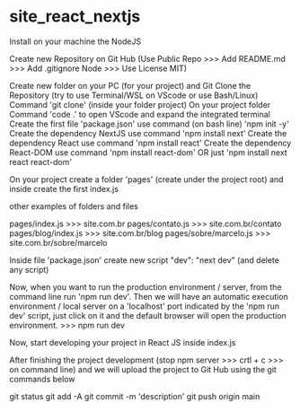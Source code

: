 # site_react_nextjs

Install on your machine the NodeJS

Create new Repository on Git Hub (Use Public Repo >>> Add README.md >>> Add .gitignore Node >>> Use License MIT)

Create new folder on your PC (for your project) and Git Clone the Repository (try to use Terminal/WSL on VScode or use Bash/Linux)
Command 'git clone' (inside your folder project)
On your project folder Command 'code .' to open VScode and expand the integrated terminal
Create the first file 'package.json' use command (on bash line) 'npm init -y'
Create the dependency NextJS use command 'npm install next'
Create the dependency React use command 'npm install react'
Create the dependency React-DOM use command 'npm install react-dom'
OR just 'npm install next react react-dom'

On your project create a folder 'pages' (create under the project root) and inside create the first index.js

other examples of folders and files

pages/index.js >>> site.com.br
pages/contato.js >>> site.com.br/contato
pages/blog/index.js >>> site.com.br/blog
pages/sobre/marcelo.js >>> site.com.br/sobre/marcelo

Inside file 'package.json' create new script "dev": "next dev" (and delete any script)

Now, when you want to run the production environment / server, from the command line run 'npm run dev'. Then we will have an automatic execution environment / local server on a 'localhost' port indicated by the 'npm run dev' script, just click on it and the default browser will open the production environment. >>> npm run dev

Now, start developing your project in React JS inside index.js

After finishing the project development (stop npm server >>> crtl + c >>> on command line) and we will upload the project to Git Hub using the git commands below

git status
git add -A
git commit -m 'description'
git push origin main